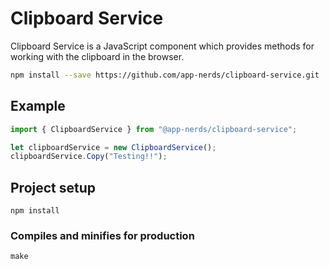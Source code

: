 # Clipboard Service

Clipboard Service is a JavaScript component which provides methods for working
with the clipboard in the browser.

```bash
npm install --save https://github.com/app-nerds/clipboard-service.git
```

## Example

```js
import { ClipboardService } from "@app-nerds/clipboard-service";

let clipboardService = new ClipboardService();
clipboardService.Copy("Testing!!");
```

## Project setup
```
npm install
```

### Compiles and minifies for production
```
make
```
